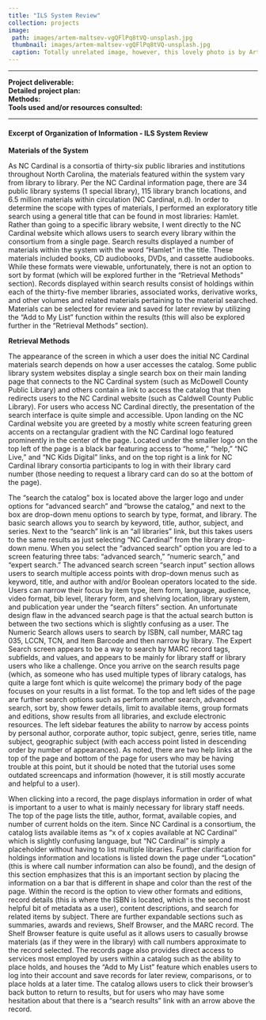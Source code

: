 ```yaml
---
title: "ILS System Review"
collection: projects
image: 
 path: images/artem-maltsev-vgQFlPq8tVQ-unsplash.jpg
 thumbnail: images/artem-maltsev-vgQFlPq8tVQ-unsplash.jpg
 caption: Totally unrelated image, however, this lovely photo is by Artem Maltsev on Unsplash.
---
```

---
**Project deliverable:**  
**Detailed project plan:**  
**Methods:**  
**Tools used and/or resources consulted:**  

---

#### Excerpt of Organization of Information - ILS System Review

**Materials of the System** 

As NC Cardinal is a consortia of thirty-six public libraries and institutions throughout North Carolina, the materials featured within the system vary from library to library. Per the NC Cardinal information page, there are 34 public library systems (1 special library), 115 library branch locations, and 6.5 million materials within circulation (NC Cardinal, n.d). In order to determine the scope with types of materials, I performed an exploratory title search using a general title that can be found in most libraries: Hamlet. Rather than going to a specific library website, I went directly to the NC Cardinal website which allows users to search every library within the consortium from a single page. Search results displayed a number of materials within the system with the word “Hamlet” in the title. These materials included books, CD audiobooks, DVDs, and cassette audiobooks. While these formats were viewable, unfortunately, there is not an option to sort by format (which will be explored further in the “Retrieval Methods” section). Records displayed within search results consist of holdings within each of the thirty-five member libraries, associated works, derivative works, and other volumes and related materials pertaining to the material searched. Materials can be selected for review and saved for later review by utilizing the “Add to My List” function within the results (this will also be explored further in the “Retrieval Methods” section).  

**Retrieval Methods**

The appearance of the screen in which a user does the initial NC Cardinal materials search depends on how a user accesses the catalog. Some public library system websites display a single search box on their main landing page that connects to the NC Cardinal system (such as McDowell County Public Library) and others contain a link to access the catalog that then redirects users to the NC Cardinal website (such as Caldwell County Public Library). For users who access NC Cardinal directly, the presentation of the search interface is quite simple and accessible. Upon landing on the NC Cardinal website you are greeted by a mostly white screen featuring green accents on a rectangular gradient with the NC Cardinal logo featured prominently in the center of the page. Located under the smaller logo on the top left of the page is a black bar featuring access to “home,” “help,” “NC Live,” and “NC Kids Digital” links, and on the top right is a link for NC Cardinal library consortia participants to log in with their library card number (those needing to request a library card can do so at the bottom of the page).  

The “search the catalog” box is located above the larger logo and under options for “advanced search” and “browse the catalog,” and next to the box are drop-down menu options to search by type, format, and library. The basic search allows you to search by keyword, title, author, subject, and series. Next to the “search” link is an “all libraries” link, but this takes users to the same results as just selecting “NC Cardinal” from the library drop-down menu. When you select the “advanced search” option you are led to a screen featuring three tabs: “advanced search,” “numeric search,” and “expert search.” The advanced search screen “search input” section allows users to search multiple access points with drop-down menus such as keyword, title, and author with and/or Boolean operators located to the side. Users can narrow their focus by item type, item form, language, audience, video format, bib level, literary form, and shelving location, library system, and publication year under the “search filters” section. An unfortunate design flaw in the advanced search page is that the actual search button is between the two sections which is slightly confusing as a user. The Numeric Search allows users to search by ISBN, call number, MARC tag 035, LCCN, TCN, and Item Barcode and then narrow by library. The Expert Search screen appears to be a way to search by MARC record tags, subfields, and values, and appears to be mainly for library staff or library users who like a challenge.
Once you arrive on the search results page (which, as someone who has used multiple types of library catalogs, has quite a large font which is quite welcome) the primary body of the page focuses on your results in a list format. To the top and left sides of the page are further search options such as perform another search, advanced search, sort by, show fewer details, limit to available items, group formats and editions, show results from all libraries, and exclude electronic resources. The left sidebar features the ability to narrow by access points by personal author, corporate author, topic subject, genre, series title, name subject, geographic subject (with each access point listed in descending order by number of appearances). As noted, there are two help links at the top of the page and bottom of the page for users who may be having trouble at this point, but it should be noted that the tutorial uses some outdated screencaps and information (however, it is still mostly accurate and helpful to a user).  

When clicking into a record, the page displays information in order of what is important to a user to what is mainly necessary for library staff needs. The top of the page lists the title, author, format, available copies, and number of current holds on the item. Since NC Cardinal is a consortium, the catalog lists available items as “x of x copies available at NC Cardinal” which is slightly confusing language, but “NC Cardinal” is simply a placeholder without having to list multiple libraries. Further clarification for holdings information and locations is listed down the page under “Location” (this is where call number information can also be found), and the design of this section emphasizes that this is an important section by placing the information on a bar that is different in shape and color than the rest of the page. Within the record is the option to view other formats and editions, record details (this is where the ISBN is located, which is the second most helpful bit of metadata as a user), content descriptions, and search for related items by subject. There are further expandable sections such as summaries, awards and reviews, Shelf Browser, and the MARC record. The Shelf Browser feature is quite useful as it allows users to casually browse materials (as if they were in the library) with call numbers approximate to the record selected. The records page also provides direct access to services most employed by users within a catalog such as the ability to place holds, and houses the “Add to My List” feature which enables users to log into their account and save records for later review, comparisons, or to place holds at a later time. The catalog allows users to click their browser’s back button to return to results, but for users who may have some hesitation about that there is a “search results” link with an arrow above the record.
